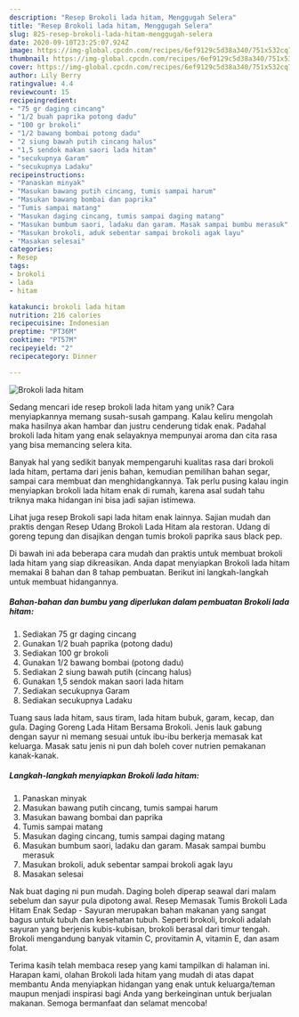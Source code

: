 ```yaml
---
description: "Resep Brokoli lada hitam, Menggugah Selera"
title: "Resep Brokoli lada hitam, Menggugah Selera"
slug: 825-resep-brokoli-lada-hitam-menggugah-selera
date: 2020-09-10T23:25:07.924Z
image: https://img-global.cpcdn.com/recipes/6ef9129c5d38a340/751x532cq70/brokoli-lada-hitam-foto-resep-utama.jpg
thumbnail: https://img-global.cpcdn.com/recipes/6ef9129c5d38a340/751x532cq70/brokoli-lada-hitam-foto-resep-utama.jpg
cover: https://img-global.cpcdn.com/recipes/6ef9129c5d38a340/751x532cq70/brokoli-lada-hitam-foto-resep-utama.jpg
author: Lily Berry
ratingvalue: 4.4
reviewcount: 15
recipeingredient:
- "75 gr daging cincang"
- "1/2 buah paprika potong dadu"
- "100 gr brokoli"
- "1/2 bawang bombai potong dadu"
- "2 siung bawah putih cincang halus"
- "1,5 sendok makan saori lada hitam"
- "secukupnya Garam"
- "secukupnya Ladaku"
recipeinstructions:
- "Panaskan minyak"
- "Masukan bawang putih cincang, tumis sampai harum"
- "Masukan bawang bombai dan paprika"
- "Tumis sampai matang"
- "Masukan daging cincang, tumis sampai daging matang"
- "Masukan bumbum saori, ladaku dan garam. Masak sampai bumbu merasuk"
- "Masukan brokoli, aduk sebentar sampai brokoli agak layu"
- "Masakan selesai"
categories:
- Resep
tags:
- brokoli
- lada
- hitam

katakunci: brokoli lada hitam 
nutrition: 216 calories
recipecuisine: Indonesian
preptime: "PT36M"
cooktime: "PT57M"
recipeyield: "2"
recipecategory: Dinner

---
```



![Brokoli lada hitam](https://img-global.cpcdn.com/recipes/6ef9129c5d38a340/751x532cq70/brokoli-lada-hitam-foto-resep-utama.jpg)

Sedang mencari ide resep brokoli lada hitam yang unik? Cara menyiapkannya memang susah-susah gampang. Kalau keliru mengolah maka hasilnya akan hambar dan justru cenderung tidak enak. Padahal brokoli lada hitam yang enak selayaknya mempunyai aroma dan cita rasa yang bisa memancing selera kita.

Banyak hal yang sedikit banyak mempengaruhi kualitas rasa dari brokoli lada hitam, pertama dari jenis bahan, kemudian pemilihan bahan segar, sampai cara membuat dan menghidangkannya. Tak perlu pusing kalau ingin menyiapkan brokoli lada hitam enak di rumah, karena asal sudah tahu triknya maka hidangan ini bisa jadi sajian istimewa.

Lihat juga resep Brokoli sapi lada hitam enak lainnya. Sajian mudah dan praktis dengan Resep Udang Brokoli Lada Hitam ala restoran. Udang di goreng tepung dan disajikan dengan tumis brokoli paprika saus black pep.


Di bawah ini ada beberapa cara mudah dan praktis untuk membuat brokoli lada hitam yang siap dikreasikan. Anda dapat menyiapkan Brokoli lada hitam memakai 8 bahan dan 8 tahap pembuatan. Berikut ini langkah-langkah untuk membuat hidangannya.

<!--inarticleads1-->

##### Bahan-bahan dan bumbu yang diperlukan dalam pembuatan Brokoli lada hitam:

1. Sediakan 75 gr daging cincang
1. Gunakan 1/2 buah paprika (potong dadu)
1. Sediakan 100 gr brokoli
1. Gunakan 1/2 bawang bombai (potong dadu)
1. Sediakan 2 siung bawah putih (cincang halus)
1. Gunakan 1,5 sendok makan saori lada hitam
1. Sediakan secukupnya Garam
1. Sediakan secukupnya Ladaku


Tuang saus lada hitam, saus tiram, lada hitam bubuk, garam, kecap, dan gula. Daging Goreng Lada Hitam Bersama Brokoli. Jenis lauk gabung dengan sayur ni memang sesuai untuk ibu-ibu berkerja memasak kat keluarga. Masak satu jenis ni pun dah boleh cover nutrien pemakanan kanak-kanak. 

<!--inarticleads2-->

##### Langkah-langkah menyiapkan Brokoli lada hitam:

1. Panaskan minyak
1. Masukan bawang putih cincang, tumis sampai harum
1. Masukan bawang bombai dan paprika
1. Tumis sampai matang
1. Masukan daging cincang, tumis sampai daging matang
1. Masukan bumbum saori, ladaku dan garam. Masak sampai bumbu merasuk
1. Masukan brokoli, aduk sebentar sampai brokoli agak layu
1. Masakan selesai


Nak buat daging ni pun mudah. Daging boleh diperap seawal dari malam sebelum dan sayur pula dipotong awal. Resep Memasak Tumis Brokoli Lada Hitam Enak Sedap - Sayuran merupakan bahan makanan yang sangat bagus untuk tubuh dan kesehatan tubuh. Seperti brokoli, brokoli adalah sayuran yang berjenis kubis-kubisan, brokoli berasal dari timur tengah. Brokoli mengandung banyak vitamin C, provitamin A, vitamin E, dan asam folat. 

Terima kasih telah membaca resep yang kami tampilkan di halaman ini. Harapan kami, olahan Brokoli lada hitam yang mudah di atas dapat membantu Anda menyiapkan hidangan yang enak untuk keluarga/teman maupun menjadi inspirasi bagi Anda yang berkeinginan untuk berjualan makanan. Semoga bermanfaat dan selamat mencoba!
